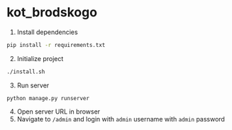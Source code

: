 # kot_brodskogo

1. Install dependencies

```sh
pip install -r requirements.txt
```

2. Initialize project

```sh
./install.sh
```

3. Run server

```
python manage.py runserver
```

4. Open server URL in browser
5. Navigate to `/admin` and login with `admin` username with `admin` password
